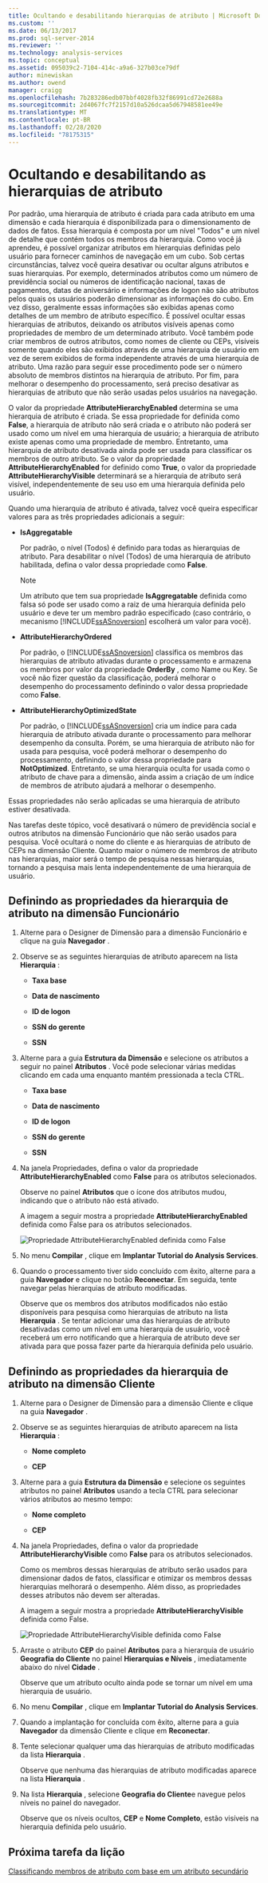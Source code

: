 ```yaml
---
title: Ocultando e desabilitando hierarquias de atributo | Microsoft Docs
ms.custom: ''
ms.date: 06/13/2017
ms.prod: sql-server-2014
ms.reviewer: ''
ms.technology: analysis-services
ms.topic: conceptual
ms.assetid: 095039c2-7104-414c-a9a6-327b03ce79df
author: minewiskan
ms.author: owend
manager: craigg
ms.openlocfilehash: 7b283286edb07bbf4028fb32f86991cd72e2688a
ms.sourcegitcommit: 2d4067fc7f2157d10a526dcaa5d67948581ee49e
ms.translationtype: MT
ms.contentlocale: pt-BR
ms.lasthandoff: 02/28/2020
ms.locfileid: "78175315"
---
```

# <a name="hiding-and-disabling-attribute-hierarchies"></a>Ocultando e desabilitando as hierarquias de atributo
  Por padrão, uma hierarquia de atributo é criada para cada atributo em uma dimensão e cada hierarquia é disponibilizada para o dimensionamento de dados de fatos. Essa hierarquia é composta por um nível "Todos" e um nível de detalhe que contém todos os membros da hierarquia. Como você já aprendeu, é possível organizar atributos em hierarquias definidas pelo usuário para fornecer caminhos de navegação em um cubo. Sob certas circunstâncias, talvez você queira desativar ou ocultar alguns atributos e suas hierarquias. Por exemplo, determinados atributos como um número de previdência social ou números de identificação nacional, taxas de pagamentos, datas de aniversário e informações de logon não são atributos pelos quais os usuários poderão dimensionar as informações do cubo. Em vez disso, geralmente essas informações são exibidas apenas como detalhes de um membro de atributo específico. É possível ocultar essas hierarquias de atributos, deixando os atributos visíveis apenas como propriedades de membro de um determinado atributo. Você também pode criar membros de outros atributos, como nomes de cliente ou CEPs, visíveis somente quando eles são exibidos através de uma hierarquia de usuário em vez de serem exibidos de forma independente através de uma hierarquia de atributo. Uma razão para seguir esse procedimento pode ser o número absoluto de membros distintos na hierarquia de atributo. Por fim, para melhorar o desempenho do processamento, será preciso desativar as hierarquias de atributo que não serão usadas pelos usuários na navegação.

 O valor da propriedade **AttributeHierarchyEnabled** determina se uma hierarquia de atributo é criada. Se essa propriedade for definida como **False**, a hierarquia de atributo não será criada e o atributo não poderá ser usado como um nível em uma hierarquia de usuário; a hierarquia de atributo existe apenas como uma propriedade de membro. Entretanto, uma hierarquia de atributo desativada ainda pode ser usada para classificar os membros de outro atributo. Se o valor da propriedade **AttributeHierarchyEnabled** for definido como **True**, o valor da propriedade **AttributeHierarchyVisible** determinará se a hierarquia de atributo será visível, independentemente de seu uso em uma hierarquia definida pelo usuário.

 Quando uma hierarquia de atributo é ativada, talvez você queira especificar valores para as três propriedades adicionais a seguir:

-   **IsAggregatable**

     Por padrão, o nível (Todos) é definido para todas as hierarquias de atributo. Para desabilitar o nível (Todos) de uma hierarquia de atributo habilitada, defina o valor dessa propriedade como **False**.

    > [!NOTE]
    >  Um atributo que tem sua propriedade **IsAggregatable** definida como falsa só pode ser usado como a raiz de uma hierarquia definida pelo usuário e deve ter um membro padrão especificado (caso contrário, o mecanismo [!INCLUDE[ssASnoversion](../includes/ssasnoversion-md.md)] escolherá um valor para você).

-   **AttributeHierarchyOrdered**

     Por padrão, o [!INCLUDE[ssASnoversion](../includes/ssasnoversion-md.md)] classifica os membros das hierarquias de atributo ativadas durante o processamento e armazena os membros por valor da propriedade **OrderBy** , como Name ou Key. Se você não fizer questão da classificação, poderá melhorar o desempenho do processamento definindo o valor dessa propriedade como **False**.

-   **AttributeHierarchyOptimizedState**

     Por padrão, o [!INCLUDE[ssASnoversion](../includes/ssasnoversion-md.md)] cria um índice para cada hierarquia de atributo ativada durante o processamento para melhorar desempenho da consulta. Porém, se uma hierarquia de atributo não for usada para pesquisa, você poderá melhorar o desempenho do processamento, definindo o valor dessa propriedade para **NotOptimized**. Entretanto, se uma hierarquia oculta for usada como o atributo de chave para a dimensão, ainda assim a criação de um índice de membros de atributo ajudará a melhorar o desempenho.

 Essas propriedades não serão aplicadas se uma hierarquia de atributo estiver desativada.

 Nas tarefas deste tópico, você desativará o número de previdência social e outros atributos na dimensão Funcionário que não serão usados para pesquisa. Você ocultará o nome do cliente e as hierarquias de atributo de CEPs na dimensão Cliente. Quanto maior o número de membros de atributo nas hierarquias, maior será o tempo de pesquisa nessas hierarquias, tornando a pesquisa mais lenta independentemente de uma hierarquia de usuário.

## <a name="setting-attribute-hierarchy-properties-in-the-employee-dimension"></a>Definindo as propriedades da hierarquia de atributo na dimensão Funcionário

1.  Alterne para o Designer de Dimensão para a dimensão Funcionário e clique na guia **Navegador** .

2.  Observe se as seguintes hierarquias de atributo aparecem na lista **Hierarquia** :

    -   **Taxa base**

    -   **Data de nascimento**

    -   **ID de logon**

    -   **SSN do gerente**

    -   **SSN**

3.  Alterne para a guia **Estrutura da Dimensão** e selecione os atributos a seguir no painel **Atributos** . Você pode selecionar várias medidas clicando em cada uma enquanto mantém pressionada a tecla CTRL.

    -   **Taxa base**

    -   **Data de nascimento**

    -   **ID de logon**

    -   **SSN do gerente**

    -   **SSN**

4.  Na janela Propriedades, defina o valor da propriedade **AttributeHierarchyEnabled** como **False** para os atributos selecionados.

     Observe no painel **Atributos** que o ícone dos atributos mudou, indicando que o atributo não está ativado.

     A imagem a seguir mostra a propriedade **AttributeHierarchyEnabled** definida como False para os atributos selecionados.

     ![Propriedade AttributeHierarchyEnabled definida como False](../../2014/tutorials/media/l4-hierarchyenabled-1.gif "Propriedade AttributeHierarchyEnabled definida como False")

5.  No menu **Compilar** , clique em **Implantar Tutorial do Analysis Services**.

6.  Quando o processamento tiver sido concluído com êxito, alterne para a guia **Navegador** e clique no botão **Reconectar**. Em seguida, tente navegar pelas hierarquias de atributo modificadas.

     Observe que os membros dos atributos modificados não estão disponíveis para pesquisa como hierarquias de atributo na lista **Hierarquia** . Se tentar adicionar uma das hierarquias de atributo desativadas como um nível em uma hierarquia de usuário, você receberá um erro notificando que a hierarquia de atributo deve ser ativada para que possa fazer parte da hierarquia definida pelo usuário.

## <a name="setting-attribute-hierarchy-properties-in-the-customer-dimension"></a>Definindo as propriedades da hierarquia de atributo na dimensão Cliente

1.  Alterne para o Designer de Dimensão para a dimensão Cliente e clique na guia **Navegador** .

2.  Observe se as seguintes hierarquias de atributo aparecem na lista **Hierarquia** :

    -   **Nome completo**

    -   **CEP**

3.  Alterne para a guia **Estrutura da Dimensão** e selecione os seguintes atributos no painel **Atributos** usando a tecla CTRL para selecionar vários atributos ao mesmo tempo:

    -   **Nome completo**

    -   **CEP**

4.  Na janela Propriedades, defina o valor da propriedade **AttributeHierarchyVisible** como **False** para os atributos selecionados.

     Como os membros dessas hierarquias de atributo serão usados para dimensionar dados de fatos, classificar e otimizar os membros dessas hierarquias melhorará o desempenho. Além disso, as propriedades desses atributos não devem ser alteradas.

     A imagem a seguir mostra a propriedade **AttributeHierarchyVisible** definida como False.

     ![Propriedade AttributeHierarchyVisible definida como False](../../2014/tutorials/media/l4-hierarchyvisible-1.gif "Propriedade AttributeHierarchyVisible definida como False")

5.  Arraste o atributo **CEP** do painel **Atributos** para a hierarquia de usuário **Geografia do Cliente** no painel **Hierarquias e Níveis** , imediatamente abaixo do nível **Cidade** .

     Observe que um atributo oculto ainda pode se tornar um nível em uma hierarquia de usuário.

6.  No menu **Compilar** , clique em **Implantar Tutorial do Analysis Services**.

7.  Quando a implantação for concluída com êxito, alterne para a guia **Navegador** da dimensão Cliente e clique em **Reconectar**.

8.  Tente selecionar qualquer uma das hierarquias de atributo modificadas da lista **Hierarquia** .

     Observe que nenhuma das hierarquias de atributo modificadas aparece na lista **Hierarquia** .

9. Na lista **Hierarquia** , selecione **Geografia do Cliente**e navegue pelos níveis no painel do navegador.

     Observe que os níveis ocultos, **CEP** e **Nome Completo**, estão visíveis na hierarquia definida pelo usuário.

## <a name="next-task-in-lesson"></a>Próxima tarefa da lição
 [Classificando membros de atributo com base em um atributo secundário](lesson-4-5-sorting-attribute-members-based-on-a-secondary-attribute.md)


